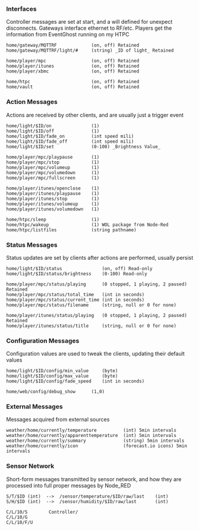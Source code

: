 ### Interfaces
Controller messages are set at start, and a will defined for unexpect disconnects. Gateways interface ethernet to RF/etc.
Players get the information from EventGhost running on my HTPC
```
home/gateway/MQTTRF			    (on, off) Retained
home/gateway/MQTTRF/light/#	    (string) _ID of light_ Retained

home/player/mpc					(on, off) Retained		
home/player/itunes				(on, off) Retained
home/player/xbmc				(on, off) Retained

home/htpc                       (on, off) Retained
home/vault                      (on, off) Retained
```

### Action Messages
Actions are received by other clients, and are usually just a trigger event
```
home/light/$ID/on  				(1)
home/light/$ID/off  			(1)
home/light/$ID/fade_on			(int speed mili)
home/light/$ID/fade_off			(int speed mili)
home/light/$ID/set 				(0-100) _Brightness Value_

home/player/mpc/playpause		(1)
home/player/mpc/stop			(1)
home/player/mpc/volumeup		(1)
home/player/mpc/volumedown		(1)
home/player/mpc/fullscreen		(1)

home/player/itunes/openclose    (1)
home/player/itunes/playpause    (1)
home/player/itunes/stop         (1)
home/player/itunes/volumeup     (1)
home/player/itunes/volumedown   (1)

home/htpc/sleep                 (1)
home/htpc/wakeup                (1) WOL package from Node-Red
home/htpc/listfiles             (string pathname)
```

### Status Messages
Status updates are set by clients after actions are performed, usually persist
```
home/light/$ID/status        		(on, off) Read-only
home/light/$ID/status/brightness    (0-100)	Read-only

home/player/mpc/status/playing		(0 stopped, 1 playing, 2 paused) Retained
home/player/mpc/status/total_time	(int in seconds)
home/player/mpc/status/current_time	(int in seconds)
home/player/mpc/status/filename		(string, null or 0 for none)

home/player/itunes/status/playing   (0 stopped, 1 playing, 2 paused) Retained
home/player/itunes/status/title     (string, null or 0 for none)
```

### Configuration Messages
Configuration values are used to tweak the clients, updating their default values
```
home/light/$ID/config/min_value	    (byte)
home/light/$ID/config/max_value	    (byte)
home/light/$ID/config/fade_speed	(int in seconds)

home/web/config/debug_show      (1,0)
```

### External Messages
Messages acquired from external sources
```
weather/home/currently/temperature          (int) 5min intervals
weather/home/currently/apparenttemperature  (int) 5min intervals
weather/home/currently/summary              (string) 5min intervals
weather/home/currently/icon                 (forecast.io icons) 5min intervals
```


### Sensor Network
Short-form messages transmitted by sensor network, and how they are processed into full proper messages by Node_RED
```
S/T/$ID (int)  -->  /sensor/temperature/$ID/raw/last    (int)
S/H/$ID (int)  -->  /sensor/humidity/$ID/raw/last       (int)

C/L/10/S        Controller/
C/L/10/G
C/L/10/F/U
``` 
